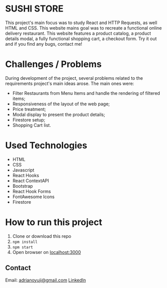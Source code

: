 # SUSHI STORE
This project's main focus was to study React and HTTP Requests, as well HTML and CSS. This website mains goal was to recreate a functional online delivery restaurant. This website features a product catalog, a product details modal, a fully functional shopping cart, a checkout form. Try it out and if you find any bugs, contact me!

# Challenges / Problems
During development of the project, several problems related to the requirements project's main ideas arose. The main ones were:
* Filter Restaurants from Menu Items and handle the rendering of filtered items;
* Responsiveness of the layout of the web page;
* Price treatment;
* Modal display to present the product details;
* Firestore setup;
* Shopping Cart list.

# Used Technologies
* HTML
* CSS
* Javascript
* React Hooks
* React ContextAPI
* Bootstrap
* React Hook Forms
* FontAwesome Icons
* Firestore

# How to run this project
1. Clone or download this repo
2. `npm install`
3. `npm start`
4. Open browser on [localhost:3000](http://localhost:3000/)

## Contact
Email: adrianoyuji@gmail.com
[LinkedIn](https://www.linkedin.com/in/adriano-yuji-sato-de-vasconcelos-034b09191/)
